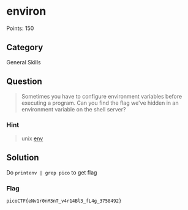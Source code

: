# environ
Points: 150

## Category
General Skills

## Question
>Sometimes you have to configure environment variables before executing a program. Can you find the flag we've hidden in an environment variable on the shell server? 

### Hint
>unix [env](https://www.tutorialspoint.com/unix/unix-environment.htm)

## Solution
Do `printenv | grep pico` to get flag

### Flag
`picoCTF{eNv1r0nM3nT_v4r14Bl3_fL4g_3758492}`
